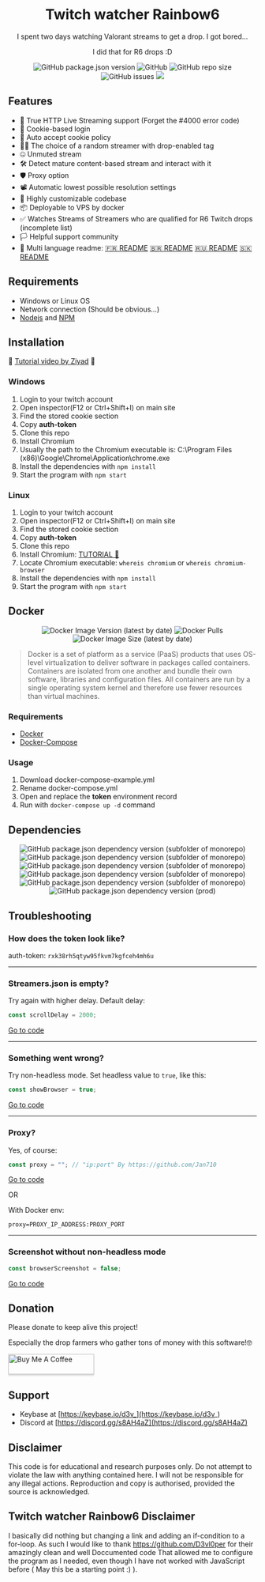 


<h1 align="center">Twitch watcher Rainbow6 </h1>
<p align="center"> I spent two days watching Valorant streams to get a drop. I got bored...</p>
<p align="center""> I did that for R6 drops :D</p>
<p align="center">
<img alt="GitHub package.json version" src="https://img.shields.io/github/package-json/v/D3vl0per/Valorant-watcher"> <img alt="GitHub" src="https://img.shields.io/github/repo-size/D3vl0per/Valorant-watcher"> <img alt="GitHub repo size" src="https://img.shields.io/github/license/D3vl0per/Valorant-watcher"> <img alt="GitHub issues" src="https://img.shields.io/github/issues/D3vl0per/Valorant-watcher"> <a href="https://asciinema.org/a/rob4Rh1EG4XFVfN4XWK67JSnf" target="_blank"><img src="https://asciinema.org/a/rob4Rh1EG4XFVfN4XWK67JSnf.svg" /></a>
</p>

## Features
- 🎥 True HTTP Live Streaming support (Forget the #4000 error code)
- 🔐 Cookie-based login
- 📜 Auto accept cookie policy
- 👨‍💻 The choice of a random streamer with drop-enabled tag
- 🤐 Unmuted stream
- 🛠 Detect mature content-based stream and interact with it
- 🛡 Proxy option
- 📽 Automatic lowest possible resolution settings
- 🧰 Highly customizable codebase
- 📦 Deployable to VPS by docker
- ✅ Watches Streams of Streamers who are qualified for R6 Twitch drops (incomplete  list)
- 🏳️ Helpful support community
- 💬 Multi language readme: [🇫🇷 README](https://github.com/D3vl0per/Valorant-watcher/blob/languages/README_FR.md) [🇧🇷 README](https://github.com/D3vl0per/Valorant-watcher/blob/languages/README_PT.md) [🇷🇺 README](https://github.com/D3vl0per/Valorant-watcher/blob/languages/README_RU.md) [🇸🇰 README](https://github.com/D3vl0per/Valorant-watcher/blob/languages/README_SK.md)

## Requirements

 - Windows or Linux OS
 - Network connection (Should be obvious...)
 - [Nodejs](https://nodejs.org/en/download/) and [NPM](https://www.npmjs.com/get-npm)
 
## Installation
🎥 [Tutorial video by Ziyad](https://youtu.be/bwzv7wT44Ds) 🎥
### Windows
1. Login to your twitch account
2. Open inspector(F12 or Ctrl+Shift+I) on main site
3. Find the stored cookie section
4. Copy **auth-token**
5. Clone this repo
6. Install Chromium
7. Usually the path to the Chromium executable is: C:\\Program Files (x86)\\Google\\Chrome\\Application\\chrome.exe
8. Install the dependencies with `npm install`
9. Start the program with `npm start`
### Linux
1. Login to your twitch account
2. Open inspector(F12 or Ctrl+Shift+I) on main site
3. Find the stored cookie section
4. Copy **auth-token**
5. Clone this repo
6. Install Chromium: [TUTORIAL 🤗](https://www.addictivetips.com/ubuntu-linux-tips/install-chromium-on-linux/)
7. Locate Chromium executable: `whereis chromium` or `whereis chromium-browser`
8. Install the dependencies with `npm install`
9. Start the program with `npm start`

## Docker
<p align="center">
<img alt="Docker Image Version (latest by date)" src="https://img.shields.io/docker/v/d3vm/valorant-watcher"> <img alt="Docker Pulls" src="https://img.shields.io/docker/pulls/d3vm/valorant-watcher"> <img alt="Docker Image Size (latest by date)" src="https://img.shields.io/docker/image-size/d3vm/valorant-watcher">
</p>


>Docker is a set of platform as a service (PaaS) products that uses OS-level virtualization to deliver software in packages called containers. Containers are isolated from one another and bundle their own software, libraries and configuration files. All containers are run by a single operating system kernel and therefore use fewer resources than virtual machines.
### Requirements
- [Docker](https://docs.docker.com/get-docker/)
- [Docker-Compose](https://docs.docker.com/compose/install/)

### Usage
1. Download docker-compose-example.yml
2. Rename docker-compose.yml
3. Open and replace the **token** environment record
4. Run with `docker-compose up -d` command
## Dependencies
<p align="center">
<img alt="GitHub package.json dependency version (subfolder of monorepo)" src="https://img.shields.io/github/package-json/dependency-version/D3vl0per/Valorant-watcher/puppeteer-core"> <img alt="GitHub package.json dependency version (subfolder of monorepo)" src="https://img.shields.io/github/package-json/dependency-version/D3vl0per/Valorant-watcher/cheerio"> <img alt="GitHub package.json dependency version (subfolder of monorepo)" src="https://img.shields.io/github/package-json/dependency-version/D3vl0per/Valorant-watcher/inquirer"> <img alt="GitHub package.json dependency version (subfolder of monorepo)" src="https://img.shields.io/github/package-json/dependency-version/D3vl0per/Valorant-watcher/dotenv"> <img alt="GitHub package.json dependency version (subfolder of monorepo)" src="https://img.shields.io/github/package-json/dependency-version/D3vl0per/Valorant-watcher/dayjs"> <img alt="GitHub package.json dependency version (prod)" src="https://img.shields.io/github/package-json/dependency-version/D3vl0per/valorant-watcher/tree-kill">
</p>

## Troubleshooting

### How does the token look like?
auth-token: `rxk38rh5qtyw95fkvm7kgfceh4mh6u`
___


### Streamers.json is empty?

Try again with higher delay.
Default delay:
```javascript
const scrollDelay = 2000;
```
[Go to code](https://github.com/D3vl0per/Valorant-watcher/blob/12dce8065423861971b7088563ad936b2dcc2559/app.js#L15)
___
### Something went wrong?
Try non-headless mode. Set headless value to `true`, like this:
```javascript
const showBrowser = true;
```
[Go to code](https://github.com/D3vl0per/Valorant-watcher/blob/12dce8065423861971b7088563ad936b2dcc2559/app.js#L24)
___
### Proxy?

Yes, of course:
```javascript
const proxy = ""; // "ip:port" By https://github.com/Jan710
```
[Go to code](https://github.com/D3vl0per/Valorant-watcher/blob/12dce8065423861971b7088563ad936b2dcc2559/app.js#L25)  

OR

With Docker env:
```
proxy=PROXY_IP_ADDRESS:PROXY_PORT
```
___
### Screenshot without non-headless mode
```javascript
const browserScreenshot = false;
```
[Go to code](https://github.com/D3vl0per/Valorant-watcher/blob/12dce8065423861971b7088563ad936b2dcc2559/app.js#L27)

## Donation
Please donate to keep alive this project!

Especially the drop farmers who gather tons of money with this software!🤓  

<a href="https://www.buymeacoffee.com/D3v" target="_blank"><img src="https://www.buymeacoffee.com/assets/img/custom_images/orange_img.png" alt="Buy Me A Coffee" style="height: 41px !important;width: 174px !important;box-shadow: 0px 3px 2px 0px rgba(190, 190, 190, 0.5) !important;-webkit-box-shadow: 0px 3px 2px 0px rgba(190, 190, 190, 0.5) !important;" ></a>


## Support
 - Keybase at [https://keybase.io/d3v_](https://keybase.io/d3v_)
 - Discord at [https://discord.gg/s8AH4aZ](https://discord.gg/s8AH4aZ)

## Disclaimer
This code is for educational and research purposes only.
Do not attempt to violate the law with anything contained here.
I will not be responsible for any illegal actions.
Reproduction and copy is authorised, provided the source is acknowledged.

## Twitch watcher Rainbow6 Disclaimer
I basically did nothing but changing a link and adding an if-condition to a for-loop.
As such I would like to thank https://github.com/D3vl0per for their amazingly clean and well Doccumented code That allowed me to configure
the program as I needed, even though I have not worked with JavaScript before ( May this be a starting point :) ).


